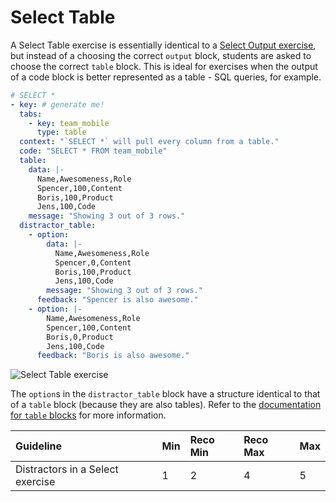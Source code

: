 # Select Table

A Select Table exercise is essentially identical to a [Select Output
exercise](/mobile/exercises/select-output.md), but instead of a choosing the
correct `output` block, students are asked to choose the correct `table`
block. This is ideal for exercises when the output of a code block is better
represented as a table - SQL queries, for example.

```yaml
# SELECT *
- key: # generate me!
  tabs:
    - key: team_mobile
      type: table
  context: "`SELECT *` will pull every column from a table."
  code: "SELECT * FROM team_mobile"
  table:
    data: |-
      Name,Awesomeness,Role
      Spencer,100,Content
      Boris,100,Product
      Jens,100,Code
    message: "Showing 3 out of 3 rows."
  distractor_table:
    - option:
        data: |-
          Name,Awesomeness,Role
          Spencer,0,Content
          Boris,100,Product
          Jens,100,Code
        message: "Showing 3 out of 3 rows."
      feedback: "Spencer is also awesome."
    - option: |-
        Name,Awesomeness,Role
        Spencer,100,Content
        Boris,0,Product
        Jens,100,Code
      feedback: "Boris is also awesome."
```

![Select Table exercise](/images/mobile/select-table-small.png)

The `option`s in the `distractor_table` block have a structure identical to that
of a `table` block (because they are also tables). Refer to the [documentation
for `table` blocks](/mobile/exercises/README.md/#table) for more information.

| Guideline                        | Min | Reco Min | Reco Max | Max |
| :--------                        | :-- | :------- | :------- | :-- |
| Distractors in a Select exercise | 1   | 2        | 4        | 5   |
